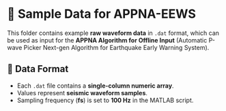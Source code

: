 # 📂 Sample Data for APPNA-EEWS
This folder contains example **raw waveform data** in `.dat` format, which can be used as input for the **APPNA Algorithm for Offline Input** (Automatic P-wave Picker Next-gen Algorithm for Earthquake Early Warning System).

## 📌 Data Format
- Each `.dat` file contains a **single-column numeric array**.
- Values represent **seismic waveform samples**.
- Sampling frequency (**fs**) is set to **100 Hz** in the MATLAB script.
